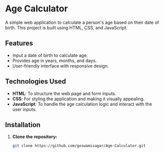 # Age Calculator

A simple web application to calculate a person's age based on their date of birth. This project is built using HTML, CSS, and JavaScript.

## Features

- Input a date of birth to calculate age.
- Provides age in years, months, and days.
- User-friendly interface with responsive design.

## Technologies Used

- **HTML**: To structure the web page and form inputs.
- **CSS**: For styling the application and making it visually appealing.
- **JavaScript**: To handle the age calculation logic and interact with the user inputs.

## Installation

1. **Clone the repository:**

   ```bash
   git clone https://github.com/goswamisagar/Age-Calculator.git
